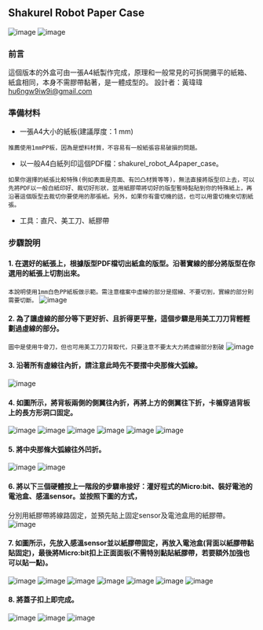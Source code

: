 ## Shakurel Robot Paper Case
![image](https://github.com/clab-cetm/DIY-Thermometer-Using-Microbit/blob/master/case-design/shakurel%20robot/photos/IMG_20200331_155836.jpg?raw=true)
![image](https://github.com/clab-cetm/DIY-Thermometer-Using-Microbit/blob/master/case-design/shakurel%20robot/photos/%E5%B1%95%E9%96%8B%E5%9C%96.jpg?raw=true)
### 前言
這個版本的外盒可由一張A4紙製作完成，原理和一般常見的可拆開攤平的紙箱、紙盒相同，本身不需膠帶黏著，是一體成型的。
設計者：黃瑋瑋 hu6ngw9iw9i@gmail.com

### 準備材料 
* 一張A4大小的紙板(建議厚度：1 mm)

```
推薦使用1mmPP板，因為是塑料材質，不容易有一般紙張容易破損的問題。
```

* 以一般A4白紙列印這個PDF檔：shakurel_robot_A4paper_case。

```
如果你選擇的紙張比較特殊(例如表面是亮面、有凹凸材質等等)，無法直接將版型印上去，可以先將PDF以一般白紙印好、裁切好形狀，並用紙膠帶將切好的版型暫時黏貼到你的特殊紙上，再沿著這個版型去裁切你要使用的那張紙。另外，如果你有雷切機的話，也可以用雷切機來切割紙張。
```
* 工具：直尺、美工刀、紙膠帶
### 步驟說明
#### 1. 在選好的紙張上，根據版型PDF檔切出紙盒的版型。沿著實線的部分將版型在你選用的紙張上切割出來。
```本說明使用1mm白色PP紙板做示範。需注意檔案中虛線的部分是摺線、不要切到，實線的部分則需要切斷。```
![image](https://github.com/clab-cetm/DIY-Thermometer-Using-Microbit/blob/master/case-design/shakurel%20robot/photos/IMG_20200331_150741.jpg?raw=true)

#### 2. 為了讓虛線的部分等下更好折、且折得更平整，這個步驟是用美工刀刀背輕輕劃過虛線的部分。
```圖中是使用牛骨刀，但也可用美工刀刀背取代，只要注意不要太大力將虛線部分割破```
![image](https://github.com/clab-cetm/DIY-Thermometer-Using-Microbit/blob/master/case-design/shakurel%20robot/photos/IMG_20200331_151300.jpg?raw=true)

#### 3. 沿著所有虛線往內折，請注意此時先不要摺中央那條大弧線。
![image](https://github.com/clab-cetm/DIY-Thermometer-Using-Microbit/blob/master/case-design/shakurel%20robot/photos/IMG_20200331_151905.jpg?raw=true)

#### 4. 如圖所示，將背板兩側的側翼往內折，再將上方的側翼往下折，卡楯穿過背板上的長方形洞口固定。
![image](https://github.com/clab-cetm/DIY-Thermometer-Using-Microbit/blob/master/case-design/shakurel%20robot/photos/IMG_20200331_153425.jpg?raw=true)
![image](https://github.com/clab-cetm/DIY-Thermometer-Using-Microbit/blob/master/case-design/shakurel%20robot/photos/IMG_20200331_153500.jpg?raw=true)
![image](https://github.com/clab-cetm/DIY-Thermometer-Using-Microbit/blob/master/case-design/shakurel%20robot/photos/IMG_20200331_153517.jpg?raw=true)
![image](https://github.com/clab-cetm/DIY-Thermometer-Using-Microbit/blob/master/case-design/shakurel%20robot/photos/IMG_20200331_153538.jpg?raw=true)
![image](https://github.com/clab-cetm/DIY-Thermometer-Using-Microbit/blob/master/case-design/shakurel%20robot/photos/IMG_20200331_153559.jpg?raw=true)
![image](https://github.com/clab-cetm/DIY-Thermometer-Using-Microbit/blob/master/case-design/shakurel%20robot/photos/IMG_20200331_153637.jpg?raw=true)

#### 5. 將中央那條大弧線往外凹折。
![image](https://github.com/clab-cetm/DIY-Thermometer-Using-Microbit/blob/master/case-design/shakurel%20robot/photos/IMG_20200331_153701.jpg?raw=true)
![image](https://github.com/clab-cetm/DIY-Thermometer-Using-Microbit/blob/master/case-design/shakurel%20robot/photos/IMG_20200331_153742.jpg?raw=true)

#### 6. 將以下三個硬體按上一階段的步驟串接好：灌好程式的Micro:bit、裝好電池的電池盒、感溫sensor。並按照下圖的方式，
分別用紙膠帶將線路固定，並預先貼上固定sensor及電池盒用的紙膠帶。
![image](https://github.com/clab-cetm/DIY-Thermometer-Using-Microbit/blob/master/case-design/shakurel%20robot/photos/IMG_20200331_152644.jpg?raw=true)

#### 7. 如圖所示，先放入感溫sensor並以紙膠帶固定，再放入電池盒(背面以紙膠帶黏貼固定)，最後將Micro:bit扣上正面面板(不需特別黏貼紙膠帶，若要額外加強也可以貼一點)。
![image](https://github.com/clab-cetm/DIY-Thermometer-Using-Microbit/blob/master/case-design/shakurel%20robot/photos/IMG_20200331_153955.jpg?raw=true)
![image](https://github.com/clab-cetm/DIY-Thermometer-Using-Microbit/blob/master/case-design/shakurel%20robot/photos/IMG_20200331_154004.jpg?raw=true)
![image](https://github.com/clab-cetm/DIY-Thermometer-Using-Microbit/blob/master/case-design/shakurel%20robot/photos/IMG_20200331_154116.jpg?raw=true)
![image](https://github.com/clab-cetm/DIY-Thermometer-Using-Microbit/blob/master/case-design/shakurel%20robot/photos/IMG_20200331_154130.jpg?raw=true)
![image](https://github.com/clab-cetm/DIY-Thermometer-Using-Microbit/blob/master/case-design/shakurel%20robot/photos/IMG_20200331_154200.jpg?raw=true)
![image](https://github.com/clab-cetm/DIY-Thermometer-Using-Microbit/blob/master/case-design/shakurel%20robot/photos/IMG_20200331_154215.jpg?raw=true)
![image](https://github.com/clab-cetm/DIY-Thermometer-Using-Microbit/blob/master/case-design/shakurel%20robot/photos/IMG_20200331_154256.jpg?raw=true)

#### 8. 將蓋子扣上即完成。
![image](https://github.com/clab-cetm/DIY-Thermometer-Using-Microbit/blob/master/case-design/shakurel%20robot/photos/IMG_20200331_154317.jpg?raw=true)
![image](https://github.com/clab-cetm/DIY-Thermometer-Using-Microbit/blob/master/case-design/shakurel%20robot/photos/IMG_20200331_154325.jpg?raw=true)
![image](https://github.com/clab-cetm/DIY-Thermometer-Using-Microbit/blob/master/case-design/shakurel%20robot/photos/IMG_20200331_154537.jpg?raw=true)
